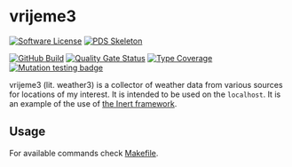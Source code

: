 # vrijeme3

[![Software License](https://img.shields.io/badge/license-MIT-green.svg)](LICENSE)
[![PDS Skeleton](https://img.shields.io/badge/pds-skeleton-blue.svg?style=flat-square)](https://github.com/php-pds/skeleton)

[![GitHub Build](https://github.com/milan-miscevic/vrijeme3/workflows/Test/badge.svg?branch=master)](https://github.com/milan-miscevic/vrijeme3/actions)
[![Quality Gate Status](https://sonarcloud.io/api/project_badges/measure?project=milan-miscevic_vrijeme3&metric=alert_status)](https://sonarcloud.io/dashboard?id=milan-miscevic_vrijeme3)
[![Type Coverage](https://shepherd.dev/github/milan-miscevic/vrijeme3/coverage.svg)](https://shepherd.dev/github/milan-miscevic/vrijeme3)
[![Mutation testing badge](https://img.shields.io/endpoint?style=flat&url=https%3A%2F%2Fbadge-api.stryker-mutator.io%2Fgithub.com%2Fmilan-miscevic%2Fvrijeme3%2Fmaster)](https://dashboard.stryker-mutator.io/reports/github.com/milan-miscevic/vrijeme3/master)

vrijeme3 (lit. weather3) is a collector of weather data from various sources for locations of my interest. It is intended to be used on the `localhost`. It is an example of the use of [the Inert framework](https://github.com/milan-miscevic/inert).

## Usage

For available commands check [Makefile](Makefile).
